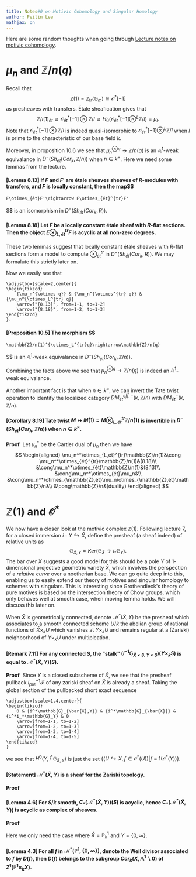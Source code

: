 ```yaml
---
title: Notes#0 on Motivic Cohomology and Singular Homology
author: Peilin Lee
mathjax: on
---
```


Here are some random thoughts when going through [Lecture notes on motivic cohomology](https://sites.math.rutgers.edu/~weibel/MVWnotes/prova-hyperlink.pdf). 

# $\mu_n$ and $\mathbb{Z}/n(q)$

Recall that $$
    \mathbb{Z}(1)=\mathbb{Z}_{tr}(\mathbb{G}_m)\cong\mathcal{O}^*[-1]
$$ as presheaves with transfers. Étale sheafication gives that $$
    \mathbb{Z}/l(1)_{ét}\cong\mathcal{O}_{ét}^*[-1]\otimes\mathbb{Z}/l\cong H_0(\mathcal{O}_{ét}^*[-1]\otimes^L\mathbb{Z}/l)=\mu_l.
$$ Note that $\mathcal{O}_{ét}^*[-1]\otimes\mathbb{Z}/l$ is indeed quasi-isomorphic to $\mathcal{O}_{ét}^*[-1]\otimes^L\mathbb{Z}/l$ when $l$ is prime to the characteristic of our base field $k$.

Moreover, in proposition 10.6 we see that $\mu_n^{\otimes q}\rightarrow\mathbb{Z}/n(q)$ is an $\mathbb{A}^1$-weak equivalance in $D^-(Sh_{ét}(Cor_k,\mathbb{Z}/n))$ when $n\in k^\times$. Here we need some lemmas from the lecture.

#### [Lemma 8.13] If $F$ and $F'$ are étale sheaves sheaves of $R$-modules with transfers, and $F$ is locally constant, then the map$$
    F\otimes_{ét}F'\rightarrow F\otimes_{ét}^{tr}F'
$$ is an isomorphism in $D^-(Sh_{ét}(Cor_k, R))$.

#### [Lemma 8.18] Let $F$ be a locally constant étale sheaf with $R$-flat sections. Then the object $E\otimes_{L,ét}^{tr}F$ is acyclic at all non-zero degrees.

These two lemmas suggest that locally constant étale sheaves with $R$-flat sections form a model to compute $\otimes_{ét}^{tr}$ in $D^-(Sh_{ét}(Cor_k, R))$. We may formalute this strictly later on.

Now we easily see that 
```tikzpicture
\adjustbox{scale=2,center}{
\begin{tikzcd}
	{\mu_n^{\otimes q}} & {\mu_n^{\otimes^{tr} q}} & {\mu_n^{\otimes_L^{tr} q}}
	\arrow["{8.13}", from=1-1, to=1-2]
	\arrow["{8.18}", from=1-2, to=1-3]
\end{tikzcd}   
}.
```

#### [Proposition 10.5] The morphism $$
    \mathbb{Z}/n(1)^{\otimes_L^{tr}q}\rightarrow\mathbb{Z}/n(q)
$$ is an $\mathbb{A}^1$-weak equivalance in $D^-(Sh_{ét}(Cor_k,\mathbb{Z}/n))$.

Combining the facts above we see that $\mu_n^{\otimes q}\rightarrow\mathbb{Z}/n(q)$ is indeed an $\mathbb{A}^1$-weak equivalance.

Another important fact is that when $n\in k^\times$, we can invert the Tate twist operation to identify the localized category $DM_{ét}^{eff,-}(k,\mathbb{Z}/n)$ with $DM_{ét}^-(k,\mathbb{Z}/n)$.

#### [Corollary 8.19] Tate twist $M\mapsto M(1)=M\otimes_{L,ét}^{tr}\mathbb{Z}/n(1)$ is invertible in $D^-(Sh_{ét}(Cor_k,\mathbb{Z}/n))$ when $n\in k^\times$.

**Proof**&nbsp; Let $\mu_n^*$ be the Cartier dual of $\mu_n$ then we have $$
    \begin{aligned}
        \mu_n^*\otimes_{L,ét}^{tr}\mathbb{Z}/n(1)&\cong \mu_n^*\otimes_{ét}^{tr}\mathbb{Z}/n(1)&(8.18)\\
        &\cong\mu_n^*\otimes_{ét}\mathbb{Z}/n(1)&(8.13)\\
        &\cong\mu_n^*\otimes_{ét}\mu_n&\\
        &\cong\mu_n^*\otimes_{\mathbb{Z},ét}\mu_n\otimes_{\mathbb{Z},ét}\mathbb{Z}/n&\\
        &\cong\mathbb{Z}/n&(duality)
    \end{aligned}
$$

# $\mathbb{Z}(1)$ and $\mathcal{O}^*$ 

We now have a closer look at the motivic complex $\mathbb{Z}(1)$. Following lecture 7, for a closed immersion $i:Y\hookrightarrow\bar{X}$, define the presheaf (a sheaf indeed) of relative units as $$
    \mathbb{G}_{\bar{X},Y}=Ker(\mathbb{G}_\bar{X}\rightarrow i_*\mathbb{G}_Y).
$$ 
The bar over $X$ suggests a good model for this should be a pole $Y$ of $1$-dimensional projective geometric variety $\bar{X}$, which involves the perspection of a *relative curve* over a noetherian base. We can go quite deep into this, enabling us to easily extend our theory of motives and singular homology to schemes with singulars. This is interesting since Grothendieck's theory of pure motives is based on the intersection theory of Chow groups, which only behaves well at smooth case, when moving lemma holds. We will discuss this later on. 

When $\bar{X}$ is geometrically connected, denote $\mathcal{M}^*(\bar{X},Y)$ be the presheaf which associates to a smooth connected scheme $U/k$ the abelian group of rational functions of $\bar{X}\times_kU$ which vanishes at $Y\times_kU$ and remains regular at a (Zariski) neighborhood of $Y\times_kU$ under multiplcation.

#### [Remark 7.11] For any connected $S$, the "stalk" $(i^{-1}\mathbb{G}_{\bar{X}\times S,Y\times S})(Y\times_k S)$ is equal to $\mathcal{M}^*(\bar{X},Y)(S)$.
**Proof**&nbsp; Since $Y$ is a closed subscheme of $\bar{X}$, we see that the presheaf pullback $i_{pre}^{-1}\mathcal{F}$ of any zariski sheaf on $\bar{X}$ is already a sheaf. Taking the global section of the pullbacked short exact sequence
```tikzpicture
\adjustbox{scale=1.4,center}{
\begin{tikzcd}
	0 & {i^*\mathbb{G}_{\bar{X},Y}} & {i^*\mathbb{G}_{\bar{X}}} & {i^*i_*\mathbb{G}_Y} & 0
	\arrow[from=1-1, to=1-2]
	\arrow[from=1-2, to=1-3]
	\arrow[from=1-3, to=1-4]
	\arrow[from=1-4, to=1-5]
\end{tikzcd}
}
```
we see that $H^0(Y,i^*\mathbb{G}_{\bar{X},Y})$ is just the set $\{(U\hookrightarrow X,f\in\mathcal{O}^*(U))|f\equiv 1 (\mathcal{O}^*(Y))\}$.

#### [Statement] $\mathcal{M}^*(\bar{X},Y)$ is a sheaf for the Zariski topology.
**Proof**&nbsp; 

#### [Lemma 4.6] For $S/k$ smooth, $C_*(\mathcal{M}^*(\bar{X},Y))(S)$ is acyclic, hence $C_*(\mathcal{M}^*(\bar{X},Y))$ is acyclic as complex of sheaves.
**Proof**&nbsp; 

Here we only need the case where $\bar{X}=\mathbb{P}_k^1$ and $Y=\{0,\infty\}$.

#### [Lemma 4.3] For all $f$ in $\mathcal{M}^*(\mathbb{P}^1,\{0,\infty\})$, denote the Weil divisor associated to $f$ by $D(f)$, then $D(f)$ belongs to the subgroup $Cor_k(X,\mathbb{A}^1\backslash 0)$ of $Z^1(\mathbb{P}^1\times_k X)$.


